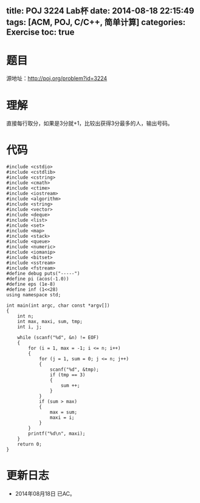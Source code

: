 title: POJ 3224 Lab杯
date: 2014-08-18 22:15:49
tags: [ACM, POJ, C/C++, 简单计算]
categories: Exercise
toc: true
---
# 题目
源地址：http://poj.org/problem?id=3224

# 理解
直接每行取分，如果是3分就+1，比较出获得3分最多的人，输出号码。

<!-- more -->

# 代码
```
#include <cstdio>
#include <cstdlib>
#include <cstring>
#include <cmath>
#include <ctime>
#include <iostream>
#include <algorithm>
#include <string>
#include <vector>
#include <deque>
#include <list>
#include <set>
#include <map>
#include <stack>
#include <queue>
#include <numeric>
#include <iomanip>
#include <bitset>
#include <sstream>
#include <fstream>
#define debug puts("-----")
#define pi (acos(-1.0))
#define eps (1e-8)
#define inf (1<<28)
using namespace std;

int main(int argc, char const *argv[])
{
    int n;
    int max, maxi, sum, tmp;
    int i, j;

    while (scanf("%d", &n) != EOF)
    {
        for (i = 1, max = -1; i <= n; i++)
        {
            for (j = 1, sum = 0; j <= n; j++)
            {
                scanf("%d", &tmp);
                if (tmp == 3)
                {
                    sum ++;
                }
            }
            if (sum > max)
            {
                max = sum;
                maxi = i;
            }
        }
        printf("%d\n", maxi);
    }
    return 0;
}
```

# 更新日志
- 2014年08月18日 已AC。